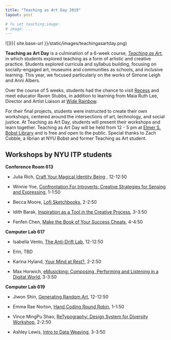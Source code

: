 ```yaml
---
title: "Teaching as Art Day 2019"
layout: post

# To set teaching:image:
# image: ...
---
```


![]({{ site.base-url }}/static/images/teachingasartday.png)


**Teaching as Art Day** is a culmination of a 6-week course, [*Teaching as Art*](https://github.com/teachingasart/2019), in which students explored teaching as a form of artistic and creative practice. Students explored curricula and syllabus building, focusing on socially-engaged art, museums and communities as schools, and inclusive learning. This year, we focused particularly on the works of Simone Leigh and Anni Albers. 

Over the course of 5 weeks, students had the chance to visit [Recess](https://www.recessart.org/about/) and meet educator Raven Stubbs, in addition to learning from Maia Ruth Lee, Director and Artist Liaison at [Wide Rainbow](http://widerainbow.org/).

For their final projects, students were instructed to create their own workshops, centered around the intersections of art, technology, and social justice. At Teaching as Art Day, students will present their workshops and learn together. Teaching as Art Day will be held from 12 - 5 pm at [Elmer S. Bobst Library](https://www.nyu.edu/academics/libraries/elmer-holmes-bobstlibrary.html) and is free and open to the public. Special thanks to Zach Cobble, a librian at NYU Bobst and former Teaching as Art student.

##  Workshops by NYU ITP students


**Conference Room 613**

+ Julia Rich,
	[Craft Your Magical Identity Being](https://www.eventbrite.com/e/craft-your-magical-identity-being-tickets-57423356806)
, 12-12:50

+ Winnie Yoe, [Confrontation For Introverts: Creative Strategies for Sensing and Expressing](https://www.eventbrite.com/e/confrontation-for-introverts-creative-strategies-for-sensing-expressing-tickets-57410754111), 1-1:50
	
	
+ Becca Moore, [Lofi Sketchbooks](https://www.eventbrite.com/e/lofi-sketchbooks-tickets-57475673286), 2-2:50

+ Idith Barak, [Inspiration as a Tool in the Creative Process](https://www.eventbrite.com/e/inspiration-as-a-tool-in-the-creative-process-tickets-57511219606), 3-3:50

+ Fenfen Chen, [Make the Book of Your Success Cheats](https://www.eventbrite.com/e/make-the-book-of-your-success-cheats-tickets-57419173293), 4-4:50

**Computer Lab 617** 

+ Isabella Vento, [The Anti-Drift Lab](https://thisisawebsite.fyi/antidrift), 12-12:50

+ Erin, TBD

+ Karina Hyland, [Your Mind at Rest?](https://www.eventbrite.com/e/your-mind-at-rest-tickets-57418071999), 2-2:50

+ Max Horwich, [eMusicking: Composing, Performing and Listening in a Digital World](https://www.eventbrite.com/e/emusicking-composing-performing-and-listening-in-a-digital-world-tickets-57421256524), 3-3:50

**Computer Lab 619**

+ Jiwon Shin, [Generating Random Art](https://js6450.github.io/generative-random.html), 12-12:50

+ Emma Rae Norton, [Hand Coding Round Robin](https://doodybrains.github.io/hand-coding-round-robin/event/), 1-1:50

+ Vince MingPu Shao, [ReTypography: Design System for Diversity Workshop](https://www.eventbrite.com/e/retypography-design-system-for-diversity-workshop-tickets-57363513814), 2-2:50

+ Ashley Lewis, [Intro to Data Weaving](https://www.eventbrite.com/e/intro-to-data-weaving-tickets-57418760057), 3-3:50
